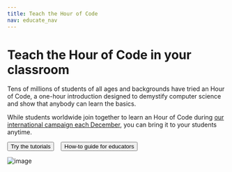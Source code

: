 ```yaml
---
title: Teach the Hour of Code
nav: educate_nav
---
```


# Teach the Hour of Code in your classroom

Tens of millions of students of all ages and backgrounds have tried an Hour of Code, a one-hour introduction designed to demystify computer science and show that anybody can learn the basics.

While students worldwide join together to learn an Hour of Code during [our international campaign each December](http://hourofcode.com/), you can bring it to your students anytime.

[<button>Try the tutorials</button>](/learn) &nbsp;&nbsp; [<button>How-to guide for educators</button>](http://hourofcode.com/resources/how-to)

![image](/images/fit-600/infographics/60-million-students.png)




